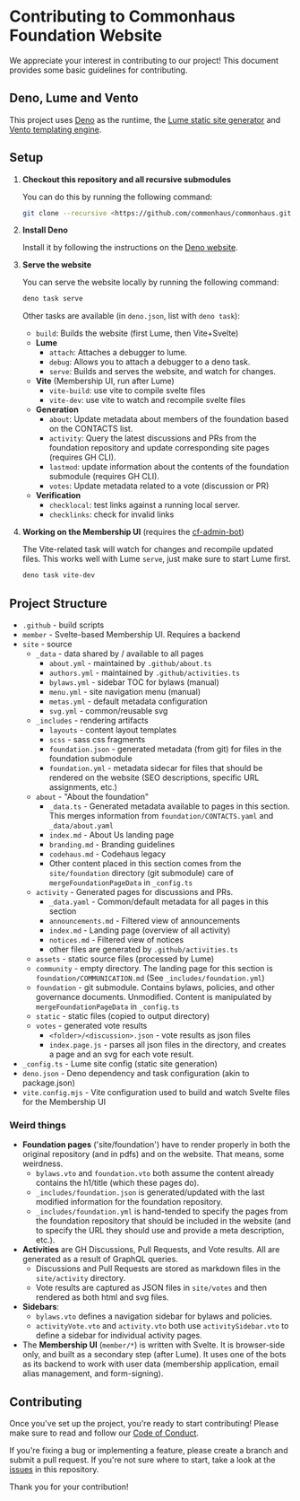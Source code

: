 # Contributing to Commonhaus Foundation Website

We appreciate your interest in contributing to our project! This document provides some basic guidelines for contributing.

## Deno, Lume and Vento

This project uses [Deno](https://deno.land/) as the runtime, the [Lume static site generator](https://lume.land/) and [Vento templating engine](https://vento.js.org/).

## Setup

1. **Checkout this repository and all recursive submodules**

    You can do this by running the following command:

    ```bash
    git clone --recursive <https://github.com/commonhaus/commonhaus.github.io.git>
    ```

2. **Install Deno**

   Install it by following the instructions on the [Deno website](https://deno.land/#installation).

3. **Serve the website**

    You can serve the website locally by running the following command:

    ```bash
    deno task serve
    ```

    Other tasks are available (in `deno.json`, list with `deno task`):

    - `build`: Builds the website (first Lume, then Vite+Svelte)
    - **Lume**
        - `attach`: Attaches a debugger to lume.
        - `debug`: Allows you to attach a debugger to a deno task.
        - `serve`: Builds and serves the website, and watch for changes.
    - **Vite** (Membership UI, run after Lume)
        - `vite-build`: use vite to compile svelte files
        - `vite-dev`: use vite to watch and recompile svelte files
    - **Generation**
        - `about`: Update metadata about members of the foundation based on the CONTACTS list.
        - `activity`: Query the latest discussions and PRs from the foundation repository and update corresponding site pages (requires GH CLI).
        - `lastmod`: update information about the contents of the foundation submodule (requires GH CLI).
        - `votes`: Update metadata related to a vote (discussion or PR)
    - **Verification**
        - `checklocal`: test links against a running local server.
        - `checklinks`: check for invalid links

4. **Working on the Membership UI** (requires the [cf-admin-bot](https://github.com/commonhaus/automation))

    The Vite-related task will watch for changes and recompile updated files. This works well with Lume `serve`,
    just make sure to start Lume first.

    ```bash
    deno task vite-dev
    ```

## Project Structure

- `.github` - build scripts
- `member` - Svelte-based Membership UI. Requires a backend
- `site` - source
    - `_data` - data shared by / available to all pages
        - `about.yml` - maintained by `.github/about.ts`
        - `authors.yml` - maintained by `.github/activities.ts`
        - `bylaws.yml` - sidebar TOC for bylaws (manual)
        - `menu.yml` - site navigation menu (manual)
        - `metas.yml` - default metadata configuration
        - `svg.yml` - common/reusable svg
    - `_includes` - rendering artifacts
        - `layouts` - content layout templates
        - `scss` - sass css fragments
        - `foundation.json` - generated metadata (from git) for files in the foundation submodule
        - `foundation.yml` - metadata sidecar for files that should be rendered on the website (SEO descriptions, specific URL assignments, etc.)
    - `about` - "About the foundation"
        - `_data.ts` - Generated metadata available to pages in this section. This merges information from `foundation/CONTACTS.yaml` and `_data/about.yaml`
        - `index.md` - About Us landing page
        - `branding.md` - Branding guidelines
        - `codehaus.md` - Codehaus legacy
        - Other content placed in this section comes from the `site/foundation` directory (git submodule) care of `mergeFoundationPageData` in `_config.ts`
    - `activity` - Generated pages for discussions and PRs.
        - `_data.yaml` - Common/default metadata for all pages in this section
        - `announcements.md` - Filtered view of announcements
        - `index.md` - Landing page (overview of all activity)
        - `notices.md` - Filtered view of notices
        - other files are generated by `.github/activities.ts`
    - `assets` - static source files (processed by Lume)
    - `community` - empty directory. The landing page for this section is `foundation/COMMUNICATION.md` (See `_includes/foundation.yml`)
    - `foundation` - git submodule. Contains bylaws, policies, and other governance documents. Unmodified. Content is manipulated by `mergeFoundationPageData` in `_config.ts`
    - `static` - static files (copied to output directory)
    - `votes` - generated vote results
        - `<folder>/<discussion>.json` - vote results as json files
        - `index.page.js` - parses all json files in the directory, and creates a page and an svg for each vote result.
- `_config.ts` - Lume site config (static site generation)
- `deno.json` - Deno dependency and task configuration (akin to package.json)
- `vite.config.mjs` - Vite configuration used to build and watch Svelte files for the Membership UI

### Weird things

- **Foundation pages** ('site/foundation') have to render properly in both the original repository (and in pdfs) and on the website. That means, some weirdness.
    - `bylaws.vto` and `foundation.vto` both assume the content already contains the h1/title (which these pages do).
    - `_includes/foundation.json` is generated/updated with the last modified information for the foundation repository.
    - `_includes/foundation.yml` is hand-tended to specify the pages from the foundation repository that should be included in the website (and to specify the URL they should use and provide a meta description, etc.).
- **Activities** are GH Discussions, Pull Requests, and Vote results. All are generated as a result of GraphQL queries.
    - Discussions and Pull Requests are stored as markdown files in the `site/activity` directory.
    - Vote results are captured as JSON files in `site/votes` and then rendered as both html and svg files.
- **Sidebars**:
    - `bylaws.vto` defines a navigation sidebar for bylaws and policies.
    - `activityVote.vto` and `activity.vto` both use `activitySidebar.vto` to define a sidebar for individual activity pages.
- The **Membership UI** (`member/*`) is written with Svelte. It is browser-side only, and built as a secondary step (after Lume). It uses one of the bots as its backend to work with user data (membership application, email alias management, and form-signing).

## Contributing

Once you've set up the project, you're ready to start contributing! Please make sure to read and follow our [Code of Conduct](https://github.com/commonhaus/foundation/?tab=coc-ov-file#readme).

If you're fixing a bug or implementing a feature, please create a branch and submit a pull request. If you're not sure where to start, take a look at the [issues](https://github.com/commonhaus/commonhaus.github.io/issues) in this repository.

Thank you for your contribution!
